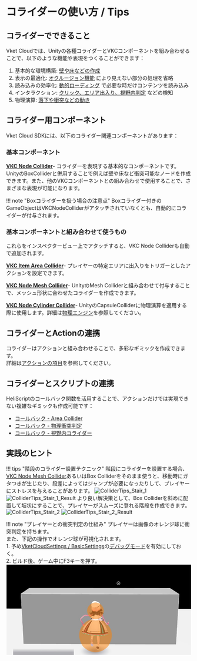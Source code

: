 # コライダーの使い方 / Tips

## コライダーでできること
Vket Cloudでは、Unityの各種コライダーとVKCコンポーネントを組み合わせることで、以下のような機能や表現をつくることができます：

1. 基本的な環境構築: [壁や床などの作成](../VKCComponents/VKCNodeCollider.md#1-collider)
2. 表示の最適化: [オクルージョン機能](../WorldOptimization/OcclusionCulling.md) により見えない部分の処理を省略
3. 読み込みの効率化: [動的ローディング](../VKCComponents/VKCItemField.md) で必要な時だけコンテンツを読み込み
4. インタラクション: [クリック、エリア出入り、視野内判定](../VKCComponents/VKCNodeCollider.md#_2) などの検知
5. 物理演算: [落下や衝突などの動き](./PhysicsEngine.md)

## コライダー用コンポーネント

Vket Cloud SDKには、以下のコライダー関連コンポーネントがあります：

### 基本コンポーネント

**[VKC Node Collider](../VKCComponents/VKCNodeCollider.md)**- コライダーを表現する基本的なコンポーネントです。UnityのBoxColliderと併用することで例えば壁や床など衝突可能なノードを作成できます。また、他のVKCコンポーネントとの組み合わせで使用することで、さまざまな表現が可能になります。

!!! note "Boxコライダーを扱う場合の注意点"
    Boxコライダー付きのGameObjectはVKCNodeColliderがアタッチされていなくとも、自動的にコライダーが付与されます。

### 基本コンポーネントと組み合わせて使うもの
これらをインスペクタービュー上でアタッチすると、VKC Node Colliderも自動で追加されます。

**[VKC Item Area Collider](../VKCComponents/VKCItemAreaCollider.md)**- プレイヤーの特定エリアに出入りをトリガーとしたアクションを設定できます。

**[VKC Node Mesh Collider](../VKCComponents/VKCNodeMeshCollider.md)**- UnityのMesh Colliderと組み合わせて付与することで、メッシュ形状に合わせたコライダーを作成できます。

**[VKC Node Cylinder Collider](../VKCComponents/VKCNodeCylinderCollider.md)**- UnityのCapsuleColliderに物理演算を適用する際に使用します。詳細は[物理エンジン](./PhysicsEngine.md)を参照してください。

## コライダーとActionの連携

コライダーはアクションと組み合わせることで、多彩なギミックを作成できます。<br>
詳細は[アクションの項目](../Actions/ActionsOverview.md)を参照してください。

## コライダーとスクリプトの連携
HeliScriptのコールバック関数を活用することで、アクションだけでは実現できない複雑なギミックも作成可能です：

- [コールバック - Area Collider](../hs/hs_component.md#-areacollider)
- [コールバック - 物理衝突判定](../hs/hs_component.md#-_2)
- [コールバック - 視野内コライダー](../hs/hs_component.md#-_3)

## 実践のヒント

!!! tips "階段のコライダー設置テクニック"
    階段にコライダーを設置する場合、[VKC Node Mesh Collider](../VKCComponents/VKCNodeMeshCollider.md)あるいはBox Colliderをそのまま使うと、移動時にガタつきが生じたり、段差によってはジャンプが必要になったりして、プレイヤーにストレスを与えることがあります。
    ![ColliderTips_Stair_1](./img/ColliderTips_Stair_1.jpg)
    ![ColliderTips_Stair_1_Result](./img/ColliderTips_Stair_1_Result.gif)
    より良い解決策として、Box Colliderを斜めに配置して坂状にすることで、プレイヤーがスムーズに登れる階段を作成できます。
    ![ColliderTips_Stair_2](./img/ColliderTips_Stair_2.jpg)
    ![ColliderTips_Stair_2_Result](./img/ColliderTips_Stair_2_Result.gif)


!!! note "プレイヤーとの衝突判定の仕組み"
    プレイヤーは画像のオレンジ球に衝突判定を持ちます。<br>
    また、下記の操作でオレンジ球が可視化されます。  
    1. 予め[VketCloudSettings / BasicSettings](../VketCloudSettings/BasicSettings.md)の[デバッグモード](../WorldEditingTips/DebugMode.md#f3)を有効にしておく。  
    2. ビルド後、ゲーム中にF3キーを押す。
    ![ColliderTips_player_1](./img/ColliderTips_player_1.jpg)
